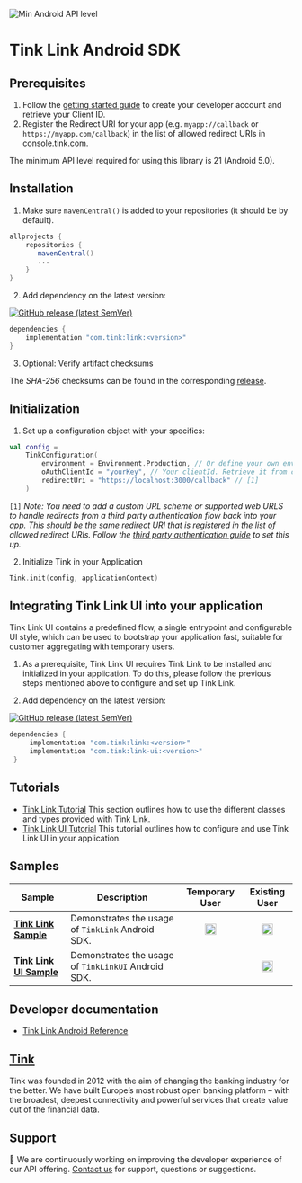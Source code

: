 ![Min Android API level](https://img.shields.io/badge/api-21%2B-0E9EC2)

# Tink Link Android SDK

## Prerequisites
1. Follow the [getting started guide](https://docs.tink.com/resources/getting-started/set-up-your-account) to create your developer account and retrieve your Client ID.
2. Register the Redirect URI for your app (e.g. `myapp://callback` or `https://myapp.com/callback`) in the list of allowed redirect URIs in console.tink.com.

The minimum API level required for using this library is 21 (Android 5.0).

## Installation

1. Make sure `mavenCentral()` is added to your repositories (it should be by default).

```groovy
allprojects {
    repositories {
       mavenCentral()
       ...
    }
}
```

2. Add dependency on the latest version: 

[![GitHub release (latest SemVer)](https://img.shields.io/github/v/release/tink-ab/tink-link-android?color=%230E9EC2)](https://github.com/tink-ab/tink-link-android/releases/latest)

```groovy
dependencies {
    implementation "com.tink:link:<version>"
}
```

3. Optional: Verify artifact checksums

The *SHA-256* checksums can be found in the corresponding [release](https://github.com/tink-ab/tink-link-android/releases).

## Initialization

1. Set up a configuration object with your specifics:

```kotlin
val config = 
    TinkConfiguration(
        environment = Environment.Production, // Or define your own environment
        oAuthClientId = "yourKey", // Your clientId. Retrieve it from console.tink.com,
        redirectUri = "https://localhost:3000/callback" // [1]
    )
```

`[1]` _Note: You need to add a custom URL scheme or supported web URLS to handle redirects from a third party authentication flow back into your app.
This should be the same redirect URI that is registered in the list of allowed redirect URIs. Follow the [third party authentication guide](https://docs.tink.com/resources/tutorials/tink-link-sdk-android-tutorial#third-party-authentication) to set this up._

2. Initialize Tink in your Application

```kotlin
Tink.init(config, applicationContext)
```

## Integrating Tink Link UI into your application
Tink Link UI contains a predefined flow, a single entrypoint and configurable UI style, which can be used to bootstrap your application fast, suitable for customer aggregating with temporary users.

1. As a prerequisite, Tink Link UI requires Tink Link to be installed and initialized in your application. To do this, please follow the previous steps mentioned above to configure and set up Tink Link.

2. Add dependency on the latest version: 

[![GitHub release (latest SemVer)](https://img.shields.io/github/v/release/tink-ab/tink-link-android?color=%230E9EC2)](https://github.com/tink-ab/tink-link-android/releases/latest)

```groovy
dependencies {
     implementation "com.tink:link:<version>"
     implementation "com.tink:link-ui:<version>"
 }
```

## Tutorials
- [Tink Link Tutorial](https://docs.tink.com/resources/tink-link-android/tink-link-android-headless-tutorial) This section outlines how to use the different classes and types provided with Tink Link.
- [Tink Link UI Tutorial](https://docs.tink.com/resources/tink-link-android/tink-link-android-tutorial) This tutorial outlines how to configure and use Tink Link UI in your application.

## Samples
|Sample|Description|Temporary User|Existing User|
|---|---|---|---|
|**[Tink Link Sample](/sample-link)**|Demonstrates the usage of `TinkLink` Android SDK.|<p align="center"><img align="center" width="20" alt="icon-check-green" src="https://user-images.githubusercontent.com/14132621/116664333-9a132080-a998-11eb-92da-0de3116551be.png"></p>|<p align="center"><img align="center" width="20" alt="icon-check-green" src="https://user-images.githubusercontent.com/14132621/116664333-9a132080-a998-11eb-92da-0de3116551be.png"></p>|
|**[Tink Link UI Sample](/sample-link-ui)**|Demonstrates the usage of `TinkLinkUI` Android SDK.||<p align="center"><img align="center" width="20" alt="icon-check-green" src="https://user-images.githubusercontent.com/14132621/116664333-9a132080-a998-11eb-92da-0de3116551be.png"></p>|

## Developer documentation
- [Tink Link Android Reference](https://tink-ab.github.io/tink-link-android/)

## [Tink](https://tink.com)
Tink was founded in 2012 with the aim of changing the banking industry for the better. We have built Europe’s most robust open banking platform – with the broadest, deepest connectivity and powerful services that create value out of the financial data.

## Support
👋 We are continuously working on improving the developer experience of our API offering. [Contact us](https://tinkab.atlassian.net/servicedesk/customer/portal/5) for support, questions or suggestions.
